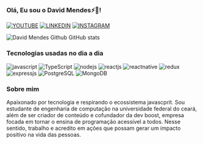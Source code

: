 ### Olá, Eu sou o David Mendes⚡🚀!

[![YOUTUBE](https://img.shields.io/badge/YouTube-FF0000?style=for-the-badge&logo=youtube&logoColor=white)](https://www.youtube.com/channel/UCSNX_8FZKX8IfgCuyaplEgQ) [![LINKEDIN](https://img.shields.io/badge/LinkedIn-0077B5?style=for-the-badge&logo=linkedin&logoColor=white)](www.linkedin.com/in/david-mendes-software-engineer) [![INSTAGRAM](https://img.shields.io/badge/Instagram-E4405F?style=for-the-badge&logo=instagram&logoColor=white)](https://www.instagram.com/dev_boost/?utm_medium=copy_link)

![David Mendes Github GitHub stats](https://github-readme-stats.vercel.app/api?username=david-anderson789&theme=radical)

### Tecnologias usadas no dia a dia

<div style="display: inline-block">
    <img alighn="center" src="https://img.shields.io/badge/JavaScript-F7DF1E?style=for-the-badge&logo=javascript&logoColor=black" alt="javascript">
    <img alighn="center" src="https://img.shields.io/badge/TypeScript-007ACC?style=for-the-badge&logo=typescript&logoColor=white" alt="TypeScript">
    <img alighn="center" src="https://img.shields.io/badge/Node.js-43853D?style=for-the-badge&logo=node.js&logoColor=white" alt="nodejs">
    <img alighn="center" src="https://img.shields.io/badge/React-20232A?style=for-the-badge&logo=react&logoColor=61DAFB" alt="reactjs">
    <img alighn="center" src="https://img.shields.io/badge/React_Native-20232A?style=for-the-badge&logo=react&logoColor=61DAFB" alt="reactnative">
    <img alighn="center" src="https://img.shields.io/badge/Redux-593D88?style=for-the-badge&logo=redux&logoColor=white" alt="redux">
    <img alighn="center" src="https://img.shields.io/badge/Express.js-404D59?style=for-the-badge" alt="expressjs">
    <img alighn="center" src="https://img.shields.io/badge/PostgreSQL-316192?style=for-the-badge&logo=postgresql&logoColor=white" alt="PostgreSQL">
    <img alighn="center" src="https://img.shields.io/badge/MongoDB-4EA94B?style=for-the-badge&logo=mongodb&logoColor=white" alt="MongoDB"> 
</div>

### Sobre mim
<p>
  Apaixonado por tecnologia e respirando o ecossistema javascprit. Sou estudante de engenharia de computação na universidade federal do ceará, além de ser criador de conteúdo e cofundador da dev boost, empresa focada em tornar o ensina de programação acessível a todos. Nesse sentido, trabalho e acredito em ações que possam gerar um impacto positivo na vida das pessoas.
</p>
  
